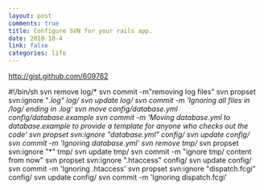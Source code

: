 ```yaml
--- 
layout: post
comments: true
title: Configure SVN for your rails app.
date: 2010-10-4
link: false
categories: life
---
```

http://gist.github.com/609762

#!/bin/sh
svn remove log/*
svn commit -m"removing log files"
svn propset svn:ignore "*.log" log/
svn update log/
svn commit -m 'Ignoring all files in /log/ ending in .log'
svn move config/database.yml config/database.example
svn commit -m 'Moving database.yml to database.example to provide a template for anyone who checks out the code'
svn propset svn:ignore "database.yml" config/
svn update config/
svn commit -m 'Ignoring database.yml'
svn remove tmp/*
svn propset svn:ignore "*" tmp/
svn update tmp/
svn commit -m "ignore tmp/ content from now"
svn propset svn:ignore ".htaccess" config/
svn update config/
svn commit -m 'Ignoring .htaccess'
svn propset svn:ignore "dispatch.fcgi" config/
svn update config/
svn commit -m 'Ignoring dispatch.fcgi'
